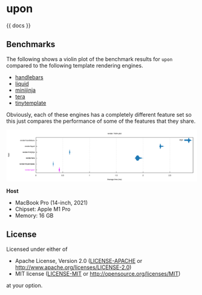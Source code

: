 <!-- generated by tools/gen-readme -->

# upon

{{ docs }}

## Benchmarks

The following shows a violin plot of the benchmark results for `upon` compared
to the following template rendering engines.
- [handlebars](https://crates.io/crates/handlebars)
- [liquid](https://crates.io/crates/liquid)
- [minijinja](https://crates.io/crates/minijinja)
- [tera](https://crates.io/crates/tera)
- [tinytemplate](https://crates.io/crates/tinytemplate)

Obviously, each of these engines has a completely different feature set so this
just compares the performance of some of the features that they share.

![Violin plot of benchmark results](./benches/results/violin.svg)

**Host**
- MacBook Pro (14-inch, 2021)
- Chipset: Apple M1 Pro
- Memory: 16 GB

## License

Licensed under either of

- Apache License, Version 2.0 ([LICENSE-APACHE](LICENSE-APACHE) or
  http://www.apache.org/licenses/LICENSE-2.0)
- MIT license ([LICENSE-MIT](LICENSE-MIT) or http://opensource.org/licenses/MIT)

at your option.
